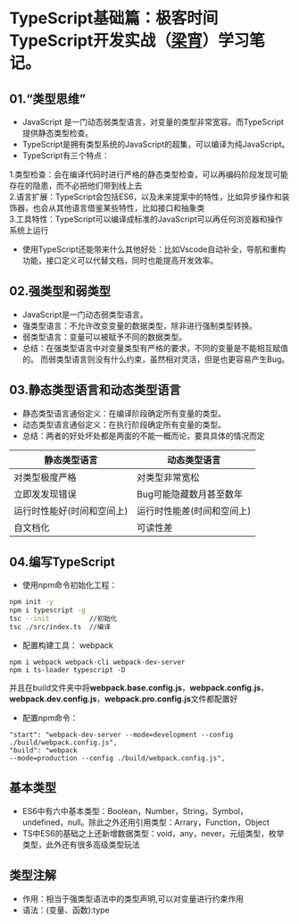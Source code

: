 
TypeScript基础篇：极客时间TypeScript开发实战（[梁宵](https://time.geekbang.org/course/detail/211-108620)）学习笔记。
===

## 01.“类型思维” 

* JavaScript 是一门动态弱类型语言，对变量的类型非常宽容。而TypeScript提供静态类型检查。
*  TypeScript是拥有类型系统的JavaScript的超集，可以编译为纯JavaScript。
* TypeScript有三个特点：

<p>1.类型检查：会在编译代码时进行严格的静态类型检查，可以再编码阶段发现可能存在的隐患，而不必把他们带到线上去<br>2.语言扩展：TypeScript会包括ES6，以及未来提案中的特性，比如异步操作和装饰器，也会从其他语言借鉴某些特性，比如接口和抽象类<br>3.工具特性：TypeScript可以编译成标准的JavaScript可以再任何浏览器和操作系统上运行</p>

* 使用TypeScript还能带来什么其他好处：比如Vscode自动补全，导航和重构功能，接口定义可以代替文档，同时也能提高开发效率。

## 02.强类型和弱类型
* JavaScript是一门动态弱类型语言。
* 强类型语言：不允许改变变量的数据类型，除非进行强制类型转换。
* 弱类型语言：变量可以被赋予不同的数据类型。
* 总结：在强类型语言中对变量类型有严格的要求，不同的变量是不能相互赋值的。
而弱类型语言则没有什么约束，虽然相对灵活，但是也更容易产生Bug。

##  03.静态类型语言和动态类型语言
* 静态类型语言通俗定义：在编译阶段确定所有变量的类型。
* 动态类型语言通俗定义：在执行阶段确定所有变量的类型。
* 总结：两者的好处坏处都是两面的不能一概而论，要具具体的情况而定<br>

|静态类型语言|动态类型语言|
|---|---|
|对类型极度严格|对类型非常宽松|
|立即发发现错误|Bug可能隐藏数月甚至数年|
|运行时性能好(时间和空间上)|运行时性能差(时间和空间上)|
|自文档化|可读性差|

## 04.编写TypeScript
* 使用npm命令初始化工程：

```bash
npm init -y
npm i typescript -g
tsc --init          //初始化
tsc ./src/index.ts  //编译
```

* 配置构建工具： webpack

<code>npm i webpack webpack-cli webpack-dev-server</code><br>
<code>npm i ts-loader typescript -D</code><br>
<p>并且在build文件夹中将<b>webpack.base.config.js</b>，<b>webpack.config.js</b>，<b>webpack.dev.config.js</b>，<b>webpack.pro.config.js</b>文件都配置好</p>

* 配置npm命令：

<code>"start": "webpack-dev-server --mode=development --config ./build/webpack.config.js",
</code><br>
<code>"build": "webpack --mode=production --config ./build/webpack.config.js",</code>

##  基本类型
* ES6中有六中基本类型：Boolean，Number，String，Symbol，undefined，null。除此之外还用引用类型：Arrary，Function，Object
* TS中ES6的基础之上还新增数据类型：void，any，never，元组类型，枚举类型，此外还有很多高级类型玩法

##  类型注解
* 作用：相当于强类型语法中的类型声明,可以对变量进行约束作用
* 语法：(变量、函数):type 